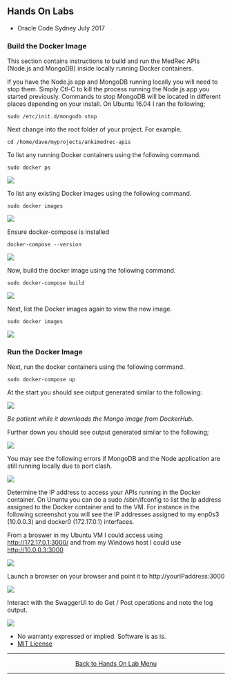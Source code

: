 ## Hands On Labs

- Oracle Code Sydney July 2017

### Build the Docker Image

This section contains instructions to build and run the MedRec APIs (Node.js and MongoDB) inside locally running Docker containers.

If you have the Node.js app and MongoDB running locally you will need to stop them.
Simply Ctl-C to kill the process running the Node.js app you started previously.
Commands to stop MongoDB will be located in different places depending on your install.
On Ubuntu 16.04 I ran the following;

``` sudo /etc/init.d/mongodb stop ```

Next change into the root folder of your project. 
For example.

``` cd /home/dave/myprojects/ankimedrec-apis ```

To list any running Docker containers using the following command.

``` sudo docker ps ```

<img src="./img/buildthedockerimage-1.PNG" />

To list any existing Docker images using the following command.

``` sudo docker images ```

<img src="./img/buildthedockerimage-2.PNG" />

Ensure docker-compose is installed

``` docker-compose --version ```

<img src="./img/buildthedockerimage-3.PNG" />

Now, build the docker image using the following command.

``` sudo docker-compose build ```

<img src="./img/buildthedockerimage-4.PNG" />

Next, list the Docker images again to view the new image.

``` sudo docker images ```

<img src="./img/buildthedockerimage-5.PNG" />

### Run the Docker Image

Next, run the docker containers using the following command.

``` sudo docker-compose up ```

At the start you should see output generated similar to the following:

<img src="./img/buildthedockerimage-6.PNG" />

*Be patient while it downloads the Mongo image from DockerHub.*

Further down you should see output generated similar to the following;

<img src="./img/buildthedockerimage-6a.PNG" />

You may see the following errors if MongoDB and the Node application are still running locally due to port clash.

<img src="./img/buildthedockerimage-7.PNG" />

Determine the IP address to access your APIs running in the Docker container.
On Ununtu you can do a sudo /sbin/ifconfig to list the Ip address assigned to the Docker container and to the VM.
For instance in the following screenshot you will see the IP addresses assigned to my enp0s3 (10.0.0.3) and docker0 (172.17.0.1) interfaces.

From a broswer in my Ubuntu VM I could access using http://172.17.0.1:3000/ and from my Windows host I could use http://10.0.0.3:3000

<img src="./img/buildthedockerimage-7a.PNG" />

Launch a browser on your browser and point it to http://yourIPaddress:3000

<img src="./img/buildthedockerimage-8.PNG" />

Interact with the SwaggerUI to do Get / Post operations and note the log output.

<img src="./img/buildthedockerimage-9.PNG" />

* No warranty expressed or implied.  Software is as is.
* [MIT License](http://www.opensource.org/licenses/mit-license.html)

<hr />
<center>
<a href="../../handsonlabs" class="btn" >Back to Hands On Lab Menu</a>
<center />
<hr />

